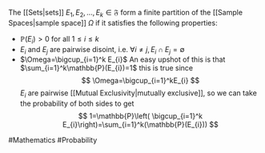 The [[Sets|sets]] $E_{1},E_{2},\dots,E_{k}\in\mathfrak{F}$ form a finite partition of the [[Sample Spaces|sample space]] $\Omega$ if it satisfies the following properties:
- $\mathbb{P}(E_{i})>0$ for all $1\leq i\leq k$
- $E_{i}$ and $E_{j}$ are pairwise disoint, i.e. $\forall i\neq j,E_{i}\cap E_{j}=\emptyset$
- $\Omega=\bigcup_{i=1}^k E_{i}$
An easy upshot of this is that $\sum_{i=1}^k\mathbb{P}(E_{i})=1$ this is true since
$$
\Omega=\bigcup_{i=1}^kE_{i}
$$
$E_{i}$ are pairwise [[Mutual Exclusivity|mutually exclusive]], so we can take the probability of both sides to get
$$
1=\mathbb{P}\left( \bigcup_{i=1}^k E_{i}\right)=\sum_{i=1}^k(\mathbb{P}(E_{i}))
$$

#Mathematics #Probability 